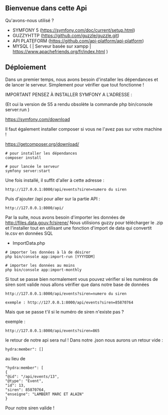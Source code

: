 ## Bienvenue dans cette Api

Qu'avons-nous utilisé ?

* SYMFONY 5 (https://symfony.com/doc/current/setup.html)
* GUZZYHTTP (https://github.com/guzzle/guzzle.git)
* API PLATEFORM (https://github.com/api-platform/api-platform)
* MYSQL ( | Serveur basée sur xampp | https://www.apachefriends.org/fr/index.html )


## Déploiement 

Dans un premier temps, nous avons besoin d'installer les dépendances et de lancer le serveur.
Simplement pour vérifier que tout fonctionne !

IMPORTANT PENSEZ À INSTALLER SYMFONY A L'ADRESSE :

(Et oui la version de S5 a rendu obsolète la commande php bin/console server:run )

https://symfony.com/download

Il faut également installer composer si vous ne l'avez pas sur votre machine !

https://getcomposer.org/download/

```
# pour installer les dépendances
composer install

# pour lancée le serveur 
symfony server:start
``` 

Une fois installé, il suffit d'aller à cette adresse :
```
http://127.0.0.1:8000/api/events?siren=numero du siren
``` 

Puis d'ajouter /api pour aller sur la partie API :

```
http://127.0.0.1:8000/api/
``` 

Par la suite, nous avons besoin d'importer les données de http://files.data.gouv.fr/sirene/
Nous utilisions guzzy pour télécharger le .zip et l'installer tout en utilisant une fonction d'import de data qui convertit le.csv en données SQL


* ImportData.php

``` 
# importer les données à là de désirer 
php bin/console app:import-run [YYYYDDM]

# importer les données au moins
php bin/console app:import-monthly
```
Si tout se passe bien normalement vous pouvez vérifier si les numéros de siren sont valide nous allons vérifier que dans notre base de données

```
http://127.0.0.1:8000/api/events?siren=numero du siren

exemple : http://127.0.0.1:8000/api/events?siren=85870764

``` 

Mais que se passe t'il si le numéro de siren n'existe pas ? 
 
exemple :
```
http://127.0.0.1:8000/api/events?siren=865
``` 
le retour de notre api sera nul ! Dans notre .json nous aurons un retour vide :

```
hydra:member": []
```

au lieu de 
```
"hydra:member": [
{
"@id": "/api/events/13",
"@type": "Event",
"id": 13,
"siren": 85870764,
"enseigne": "LAMBERT MARC ET ALAIN"
}
```
Pour notre siren valide !
